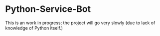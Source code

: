 # Python-Service-Bot

This is an work in progress; the project will go very slowly (due to lack of knowledge of Python itself.)

